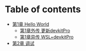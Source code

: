 # Table of contents

* [第1章 Hello World](README.md)
  * [第1章外传 更新devkitPro](di-1-zhang-hello-world/di-1-zhang-wai-chuan-geng-xin-devkitpro.md)
  * [第1章异传 WSL+devkitPro](di-1-zhang-hello-world/di-1-zhang-yi-chuan-wsl+devkitpro.md)
* [第2章 调试](di-2-zhang-tiao-shi.md)
